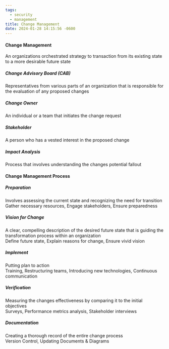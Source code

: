 ```yaml
---
tags:
  - security
  - management
title: Change Management
date: 2024-01-28 14:15:56 -0600
---
```


#### Change Management
An organizations orchestrated strategy to transaction from its existing state to a more desirable future state

##### Change Advisory Board (CAB)
Representatives from various parts of an organization that is responsible for the evaluation of any proposed changes

##### Change Owner
An individual or a team that initiates the change request

##### Stakeholder
A person who has a vested interest in the proposed change

##### Impact Analysis
Process that involves understanding the changes potential fallout

#### Change Management Process

##### Preparation
Involves assessing the current state and recognizing the need for transition  
Gather necessary resources, Engage stakeholders, Ensure preparedness

##### Vision for Change
A clear, compelling description of the desired future state that is guiding the transformation process within an organization  
Define future state, Explain reasons for change, Ensure vivid vision

##### Implement
Putting plan to action  
Training, Restructuring teams, Introducing new technologies, Continuous communication

##### Verification
Measuring the changes effectiveness by comparing it to the initial objectives  
Surveys, Performance metrics analysis, Stakeholder interviews

##### Documentation
Creating a thorough record of the entire change process  
Version Control, Updating Documents & Diagrams
